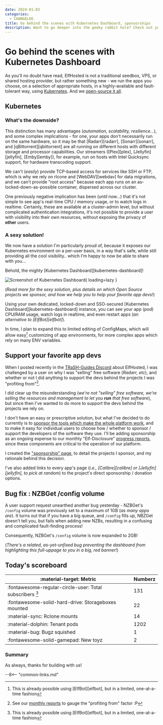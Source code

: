 ```yaml
---
date: 2024-01-03
categories:
  - CHANGELOG
title: Go behind the scenes with Kubernetes Dashboard, sponsorships
description: Want to go deeper into the geeky rabbit hole? Check out your apps with Kubernetes Dashboard! Also, let's sponsor our favorite developers!
---
```

# Go behind the scenes with Kubernetes Dashboard

As you'll no doubt have read, ElfHosted is not a traditional seedbox, VPS, or shared hosting provider, but rather something new - we run the apps you choose, on a selection of appropriate hosts, in a highly-available and fault-tolerant way, using [Kubernetes](https://geek-cookbook.funkypenguin.co.nz/kubernetes/). And we [open-source it all](/open/).

## Kubernetes

### What's the downside?

This distinction has many advantages (*automation, scalability, resilience...*), and some complex implications - for one, your apps don't necessarily run on the same hardware, so it may be that [Radarr][radarr], [Sonarr][sonarr], and [qBittorrent][qbittorrent] are all running on different hosts with different storage and processor capabilities. Our streamers ([Plex][plex], [Jellyfin][jellyfin], [Emby][emby]), for example, run on hosts with Intel Quicksync support, for hardware transcoding support.

We can't (*easily*) provide TCP-based access for services like SSH or FTP, which is why we rely on rlcone and [WebDAV][webdav] for data migrations, and we can't provide "root access" because each app runs on an as-locked-down-as-possible container, dispersed across our cluster.

One previously negative implication has been (*until now...*) that it's not simple to see app's real-time CPU / memory usage, or to watch logs in realtime. Certainly, these are available at a cluster-admin level, but without complicated authentication integrations, it's not possible to provide a user with visibility into their own resources, without exposing the privacy of **other** users.

### A sexy solution!

We now have a solution I'm particularly proud of, because it exposes our Kubernetes environment on a per-user basis, in a way that's safe, while still providing all the cool visibility.. which I'm happy to now be able to share with you...

<!-- more -->

Behold, the mighty [Kubernetes Dashboard][kubernetes-dashboard]!

![Screenshot of Kubernetes Dashboard](/images/screenshots/kubernetes-dashboard.png){ loading=lazy }

(*Read more for the sexy solution, plus details on which Open Source projects we sponsor, and how we help you to help your favorite app devs!*)

Using your own dedicated, locked-down and SSO-secured [Kubernetes Dashboard][kubernetes-dashboard] instance, you can see your app (*pod*) CPU/RAM usage, watch logs in realtime, and even restart apps (*an alternative to [ElfBot][elfbot]*).

In time, I plan to expand this to limited editing of ConfigMaps, which will allow easy[^1] customizing of app environments, for more complex apps which rely on many ENV variables.

## Support your favorite app devs

When I posted recently in the [TRaSH-Guides Discord](https://trash-guides.info/discord) about ElfHosted, I was challenged by a user on why I was "selling" free software (*Radarr, etc*), and whether or not I did anything to support the devs behind the projects I was "profiting from"[^2].

I did clear up the misunderstanding (*we're not "selling" free software, we're selling the resources and management to let you **run** that free software*), but since then I've wanted to do more to support the devs behind the projects we rely on.

I don't have an easy or prescriptive solution, but what I've decided to do currently is to [sponsor the tools which make the whole platform work](/open/sponsorship/), and to make it easy for individual users to choose how / whether to sponsor / support the developers of the software they use. I'll be adding sponsorship as an ongoing expense to our monthly "Elf-Disclosure" [progress reports](/open/), since these components are critical to the operation of our platform.

I created the ["sponsorship" page](/open/sponsorship/), to detail the projects I sponsor, and my rationale behind this decision.

I've also added links to every app's page (*i.e., [Calibre][calibre] or [Jellyfin][jellyfin], to pick at random*) to the project's direct sponsorship / donation options.

## Bug fix : NZBGet /config volume

A user support request unearthed another bug yesterday - NZBGet's `/config` volume was previously set to a maximum of 1GB (*as many apps are*). It turns out that if you have a big queue, and `/config` fills up, NBZGet doesn't tell you, but fails when adding new NZBs, resulting in a confusing and complicated fault-finding process!

Consequently, NZBGet's `/config` volume is now expanded to 2GB!

(*There's a related, as-yet-unfixed bug preventing the dashboard from highlighting this full-uppage to you in a big, red banner!*)

## Today's scoreboard

:material-target: Metric | Numberz
---------|----------
:fontawesome-regular-circle-user: Total subscribers [^1]| 131
:fontawesome-solid-hard-drive: Storageboxes mounted | 22
:material-sync: Rclone mounts | 14
:material-dolphin: Tenant pods | 1202
:material-bug: Bugz squished | 1
:fontawesome-solid-gamepad: New toyz | 2

### Summary

As always, thanks for building with us!

--8<-- "common-links.md"

[^1]: This is already possible using [ElfBot][elfbot], but in a limited, one-at-a-time fashion
[^2]: See our [monthly reports](/open/) to gauge the "profiting from" factor :P